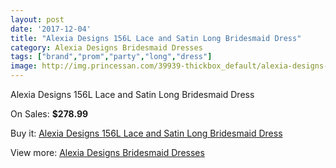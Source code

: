 ```yaml
---
layout: post
date: '2017-12-04'
title: "Alexia Designs 156L Lace and Satin Long Bridesmaid Dress"
category: Alexia Designs Bridesmaid Dresses
tags: ["brand","prom","party","long","dress"]
image: http://img.princessan.com/39939-thickbox_default/alexia-designs-156l-lace-and-satin-long-bridesmaid-dress.jpg
---
```

Alexia Designs 156L Lace and Satin Long Bridesmaid Dress

On Sales: **$278.99**
<a href="https://www.princessan.com/en/18639-alexia-designs-156l-lace-and-satin-long-bridesmaid-dress.html"><amp-img layout="responsive" width="600" height="600" src="//img.princessan.com/39939-thickbox_default/alexia-designs-156l-lace-and-satin-long-bridesmaid-dress.jpg" alt="Alexia Designs 156L Lace and Satin Long Bridesmaid Dress 0" /></a>

Buy it: [Alexia Designs 156L Lace and Satin Long Bridesmaid Dress](https://www.princessan.com/en/18639-alexia-designs-156l-lace-and-satin-long-bridesmaid-dress.html "Alexia Designs 156L Lace and Satin Long Bridesmaid Dress")

View more: [Alexia Designs Bridesmaid Dresses](https://www.princessan.com/en/172- "Alexia Designs Bridesmaid Dresses")